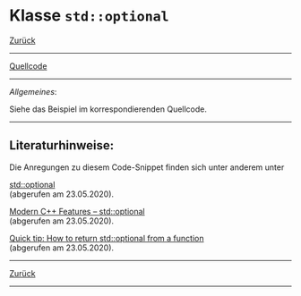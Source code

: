 # Klasse `std::optional`

[Zurück](../../Readme.md)

---

[Quellcode](StdOptional.cpp)

---

*Allgemeines*:

Siehe das Beispiel im korrespondierenden Quellcode.

---

## Literaturhinweise:

Die Anregungen zu diesem Code-Snippet finden sich unter anderem unter

[std::optional](https://sodocumentation.net/cplusplus/topic/2423/std--optional)<br>(abgerufen am 23.05.2020).

[Modern C++ Features – std::optional](https://arne-mertz.de/2018/06/modern-c-features-stdoptional/)<br>(abgerufen am 23.05.2020).

[Quick tip: How to return std::optional from a function](https://techoverflow.net/2019/06/13/quick-tip-how-to-return-stdoptional-from-a-function/)<br>(abgerufen am 23.05.2020).

---

[Zurück](../../Readme.md)

---
